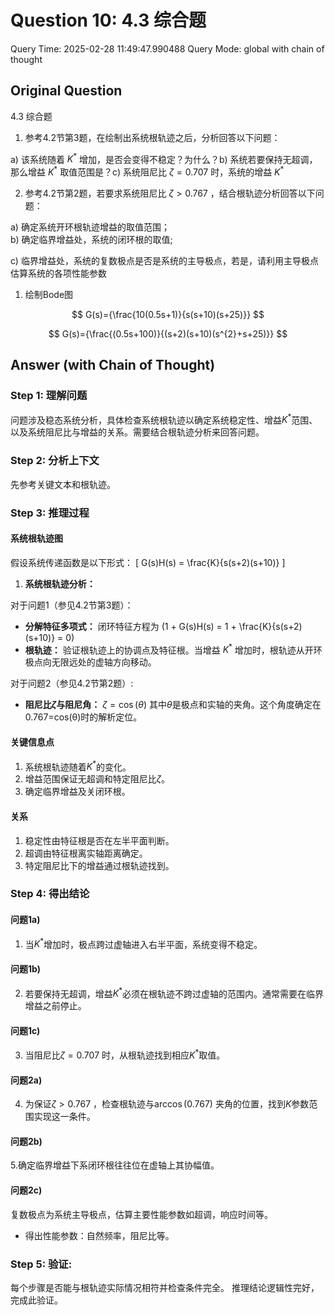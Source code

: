 # Question 10: 4.3 综合题

Query Time: 2025-02-28 11:49:47.990488
Query Mode: global with chain of thought

## Original Question
4.3 综合题  

1. 参考4.2节第3题，在绘制出系统根轨迹之后，分析回答以下问题：  

a) 该系统随着 $K^{*}$ 增加，是否会变得不稳定？为什么？b) 系统若要保持无超调，那么增益 $K^{*}$ 取值范围是？c) 系统阻尼比 $\zeta=0.707$ 时，系统的增益 $K^{*}$  

2. 参考4.2节第2题，若要求系统阻尼比 $\zeta>0.767$ ，结合根轨迹分析回答以下问题：  

a) 确定系统开环根轨迹增益的取值范围；  
b) 确定临界增益处，系统的闭环根的取值;  

c) 临界增益处，系统的复数极点是否是系统的主导极点，若是，请利用主导极点估算系统的各项性能参数  




1. 绘制Bode图  

$$
G(s)={\frac{10(0.5s+1)}{s(s+10)(s+25)}}
$$  

$$
G(s)={\frac{(0.5s+100)}{(s+2)(s+10)(s^{2}+s+25)}}
$$

## Answer (with Chain of Thought)
### Step 1: 理解问题

问题涉及稳态系统分析，具体检查系统根轨迹以确定系统稳定性、增益$K^*$范围、以及系统阻尼比与增益的关系。需要结合根轨迹分析来回答问题。

### Step 2: 分析上下文

先参考关键文本和根轨迹。

### Step 3: 推理过程

#### 系统根轨迹图

假设系统传递函数是以下形式：
\[ G(s)H(s) = \frac{K}{s(s+2)(s+10)} \]

1. **系统根轨迹分析：**

对于问题1（参见4.2节第3题）：
- **分解特征多项式：** 闭环特征方程为 \(1 + G(s)H(s) = 1 + \frac{K}{s(s+2)(s+10)} = 0\)
- **根轨迹：** 验证根轨迹上的协调点及特征根。当增益 $K^*$ 增加时，根轨迹从开环极点向无限远处的虚轴方向移动。

对于问题2（参见4.2节第2题）:
- **阻尼比$\zeta$与阻尼角：** $\zeta = \cos(\theta)$ 其中$\theta$是极点和实轴的夹角。这个角度确定在0.767=cos(θ)时的解析定位。
  
#### 关键信息点

1. 系统根轨迹随着$K^*$的变化。
2. 增益范围保证无超调和特定阻尼比$\zeta$。
3. 确定临界增益及关闭环根。

#### 关系

1. 稳定性由特征根是否在左半平面判断。
2. 超调由特征根离实轴距离确定。
3. 特定阻尼比下的增益通过根轨迹找到。

### Step 4: 得出结论

#### 问题1a)
1. 当$K^*$增加时，极点跨过虚轴进入右半平面，系统变得不稳定。

#### 问题1b)
2. 若要保持无超调，增益$K^*$必须在根轨迹不跨过虚轴的范围内。通常需要在临界增益之前停止。

#### 问题1c)
3. 当阻尼比$\zeta=0.707$ 时，从根轨迹找到相应$K^*$取值。

#### 问题2a)
4. 为保证$\zeta>0.767$ ，检查根轨迹与$\arccos(0.767)$ 夹角的位置，找到$K$参数范围实现这一条件。

#### 问题2b)
5.确定临界增益下系闭环根往往位在虚轴上其协幅值。

#### 问题2c)
复数极点为系统主导极点，估算主要性能参数如超调，响应时间等。
  - 得出性能参数：自然频率，阻尼比等。

### Step 5: 验证:

每个步骤是否能与根轨迹实际情况相符并检查条件完全。
推理结论逻辑性完好，完成此验证。